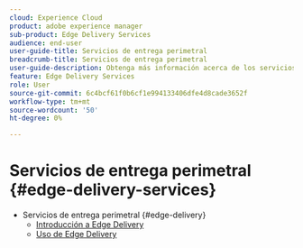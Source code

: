 ```yaml
---
cloud: Experience Cloud
product: adobe experience manager
sub-product: Edge Delivery Services
audience: end-user
user-guide-title: Servicios de entrega perimetral
breadcrumb-title: Servicios de entrega perimetral
user-guide-description: Obtenga más información acerca de los servicios de entrega de Edge, un conjunto de servicios componibles que permite un entorno de desarrollo rápido en el que los autores pueden actualizar y publicar rápidamente y en el que los nuevos sitios se inician rápidamente.
feature: Edge Delivery Services
role: User
source-git-commit: 6c4bcf61f0b6cf1e994133406dfe4d8cade3652f
workflow-type: tm+mt
source-wordcount: '50'
ht-degree: 0%

---
```



# Servicios de entrega perimetral {#edge-delivery-services}

+ Servicios de entrega perimetral {#edge-delivery}
   + [Introducción a Edge Delivery](/help/edge/overview.md)
   + [Uso de Edge Delivery](/help/edge/using.md)